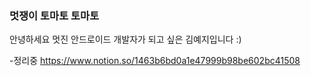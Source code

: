 ### 멋쟁이 토마토 토마토
안녕하세요 멋진 안드로이드 개발자가 되고 싶은 김예지입니다 :)



-정리중
https://www.notion.so/1463b6bd0a1e47999b98be602bc41508
